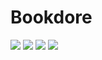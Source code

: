 
# Bookdore

![](https://img.shields.io/badge/node-v12.2.0-blue.svg)
![](https://img.shields.io/badge/npm-6.9.0-blue.svg)
![](https://img.shields.io/badge/react-16.5.0-blue.svg)
![](https://img.shields.io/badge/expo-%5E32.0.0-blueviolet.svg)


